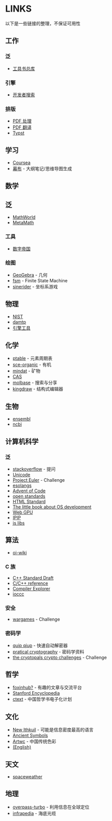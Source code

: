# LINKS
以下是一些链接的整理，不保证可用性

## 工作
### 泛
- [工具书总库](https://gongjushu.cnki.net/)

### 引擎
- [开发者搜索](https://kaifa.baidu.com/)

### 排版
- [PDF 处理](https://smallpdf.com/cn)
- [PDF 翻译](https://deepl.com)
- [Typst](https://typst.app/)

## 学习
- [Coursea](https://www.coursera.org/)
- [幕布](https://mubu.com/home) - 大纲笔记/思维导图生成

## 数学
## 泛
- [MathWorld](https://link.zhihu.com/?target=http%3A//mathworld.wolfram.com/)
- [MetaMath](https://us.metamath.org/index.html)

### 工具
- [数字帝国](https://zh.numberempire.com/)

### 绘图
- [GeoGebra](https://www.geogebra.org/) - 几何
- [fsm](https://madebyevan.com/fsm/) - Finite State Machine
- [sinerider](https://sinerider.com/) - 坐标系游戏

## 物理
- [NIST](https://www.nist.gov/pml)
- [damtp](www.damtp.cam.ac.uk)
- [引擎工具](https://brm.io/matter-js/)

## 化学
- [ptable](https://ptable.com/) - 元素周期表
- [sce-organic](https://sce-organic.github.io/) - 有机
- [mindat](https://zh.mindat.org/) - 矿物
- [CAS](https://commonchemistry.cas.org/)
- [molbase](https://www.molbase.com/) - 搜索与分享
- [kingdraw](http://kingdraw.cn/) - 结构式编辑器

## 生物
- [ensembl](http://asia.ensembl.org/index.html)
- [ncbi](https://www.ncbi.nlm.nih.gov/)

## 计算机科学
### 泛
- [stackoverflow](https://stackoverflow.com/) - 提问
- [Unicode](https://home.unicode.org/)
- [Project Euler](http://pe-cn.github.io/) - Challenge
- [esolangs](https://esolangs.org/wiki/Main_Page)
- [Advent of Code](https://adventofcode.com/)
- [open standards](https://www.open-std.org/)
- [HTML Standard](https://html.spec.whatwg.org/multipage/)
- [The little book about OS development](https://littleosbook.github.io/)
- [Web GPU](https://gpuweb.github.io/gpuweb/)
- [IPIP](https://www.ipip.net/)
- [js libs](https://js13kgames.github.io/resources/)

## 算法
- [oi-wiki](https://oi-wiki.org/)

### C 族
- [C++ Standard Draft](https://eel.is/c++draft/)
- [C/C++ reference](https://zh.cppreference.com/w/%E9%A6%96%E9%A1%B5)
- [Compiler Explorer](https://godbolt.org/)
- [ioccc](https://www.ioccc.org/)

### 安全
- [wargames](https://overthewire.org/wargames/) - Challenge

### 密码学
- [quip qiup](http://quipqiup.com/) - 快速自动解密器
- [pratical cryptography](http://practicalcryptography.com/) - 密码学资料
- [the cryptopals crypto challenges](https://cryptopals.com/) - Challenge

## 哲学
- [foxinhub?](https://pedantries.com/) - 有趣的文章与交流平台
- [Stanford Encyclopedia](https://plato.stanford.edu/)
- [ctext](https://ctext.org/zhs) - 中国哲学书电子化计划

## 文化
- [New Ithkuil](http://www.ithkuil.net/) - 可能是信息密度最高的语言
- [Ancient Symbols](https://www.ancient-symbols.com/)
- [Artwc](https://zhangyongfeng.com/tools/color/) - 中国传统色彩
- [(English)](https://www.merriam-webster.com/)

## 天文
- [spaceweather](https://spaceweather.com/)

## 地理
- [overpass-turbo](https://tyrasd.github.io/overpass-turbo/) - 利用信息在全球定位
- [infrapedia](https://www.infrapedia.com/) - 海底光缆
